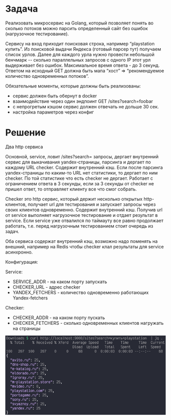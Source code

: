 # Задача

Реализовать микросервис на Golang, который позволяет понять во сколько потоков можно парсить определенный сайт без ошибок (нагрузочное тестирование).

Сервису на вход приходит поисковая строка, например “playstation купить”. Из поисковой выдачи Яндекса (готовый парсер тут) получаем список урлов. Далее для каждого урла нужно провести небольшой бенчмарк -- сколько параллельных запросов с одного IP этот урл выдерживает без ошибок. Максимальное время ответа - до 3 секунд. Ответом на исходный GET должна быть мапа “хост” => “рекомендуемое количество одновременных потоков”. 

Обязательные моменты, которые должны быть реализованы:

* сервис должен быть обернут в docker
* взаимодействие через один эндпоинт GET /sites?search=foobar
* с непрогретым кэшом сервис должен отвечать не дольше 30 сек.
* настройка параметров через конфиг

# Решение

Два http сервиса

Основной, service, ловит /sites?search= запросы, дергает внутренний сервис для выкачивания yandex-страницы, парсинга и дергает по каждому URL checker. Содержит внутренний кэш. Если после парсинга yandex-страницы по каким-то URL нет статистики, то дергает по ним checker. По той статистике что есть checker не дергает. Работает с ограничением ответа в 3 секунды, если за 3 секунды от checker не пришел ответ, то отправляет клиенту все что смог собрать.

Checker это http сервис, который держит несколько открытых http-клиентов, получает url для тестирования и запускает запросы через своих клиентов одновременно. Содержит внутренний кэш. Получив url от service выполняет нагрузочное тестирование и отдает результат в service. Если service уже отвалился по таймауту все равно продолжает работать, т.е. перед нагрузочным тестированием стоит очередь из задач.

Оба сервиса содержат внутренний кэш, возможно надо поменять на внешний, например на Redis чтобы checker клал результаты для service асинхронно.

Конфигурация:

Service:

* SERVICE_ADDR - на каком порту запускать
* CHECKER_URL - адрес checker
* YANDEX_FETCHERS - количество одновременно работающих Yandex-fetchers

Checker:

* CHECKER_ADDR - на каком порту пускать
* CHECKER_FETCHERS - сколько одновременных клиентов нагружать на страницы
    

![в процессе прогрева, timeout 3 sec](images/s1.png)


